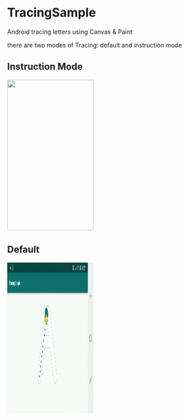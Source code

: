 # TracingSample
Android tracing letters using Canvas & Paint

there are two modes of Tracing: default and instruction mode

## Instruction Mode

<img src='https://github.com/McoyJiang/TracingSample/blob/master/images/ins2.gif' width='200' height='350'>

## Default

<img src='https://github.com/McoyJiang/TracingSample/blob/master/images/unins.gif' width='200' height='350'>
